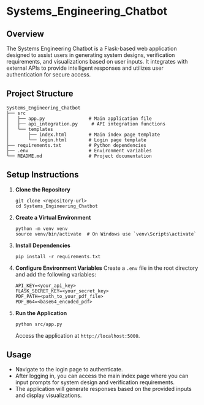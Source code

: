# Systems_Engineering_Chatbot

## Overview
The Systems Engineering Chatbot is a Flask-based web application designed to assist users in generating system designs, verification requirements, and visualizations based on user inputs. It integrates with external APIs to provide intelligent responses and utilizes user authentication for secure access.

## Project Structure
```
Systems_Engineering_Chatbot
├── src
│   ├── app.py                # Main application file
│   ├── api_integration.py     # API integration functions
│   └── templates
│       ├── index.html        # Main index page template
│       └── login.html        # Login page template
├── requirements.txt          # Python dependencies
├── .env                      # Environment variables
└── README.md                 # Project documentation
```

## Setup Instructions

1. **Clone the Repository**
   ```
   git clone <repository-url>
   cd Systems_Engineering_Chatbot
   ```

2. **Create a Virtual Environment**
   ```
   python -m venv venv
   source venv/bin/activate  # On Windows use `venv\Scripts\activate`
   ```

3. **Install Dependencies**
   ```
   pip install -r requirements.txt
   ```

4. **Configure Environment Variables**
   Create a `.env` file in the root directory and add the following variables:
   ```
   API_KEY=<your_api_key>
   FLASK_SECRET_KEY=<your_secret_key>
   PDF_PATH=<path_to_your_pdf_file>
   PDF_B64=<base64_encoded_pdf>
   ```

5. **Run the Application**
   ```
   python src/app.py
   ```
   Access the application at `http://localhost:5000`.

## Usage
- Navigate to the login page to authenticate.
- After logging in, you can access the main index page where you can input prompts for system design and verification requirements.
- The application will generate responses based on the provided inputs and display visualizations.


